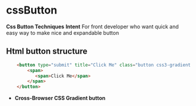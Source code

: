 cssButton
=========

**Css Button Techniques**
  **Intent** 
  For front developer who want quick and easy way to make nice and expandable button
## Html button structure
```html
    <button type="submit" title="Click Me" class="button css3-gradient normal">
        <span>
           <span>Click Me</span>
        </span>
    </button>
```
* **Cross-Browser CSS Gradient button** 
           
